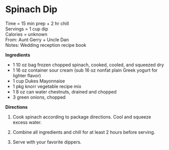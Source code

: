 Spinach Dip
=====
Time = 15 min prep + 2 hr chill\
Servings = 1 cup dip \
Calories = unknown\
From: Aunt Gerry + Uncle Dan\
Notes: Wedding reception recipe book

**Ingredients**

-  1 10 oz bag frozen chopped spinach, cooked, cooled, and squeezed dry
-  1 16 oz container sour cream (sub 16 oz nonfat plain Greek yogurt for lighter flavor)
-  1 cup Dukes Mayonnaise
-  1 pkg knorr vegetable recipe mix
-  1 8 oz can water chestnuts, drained and chopped
-  3 green onions, chopped

**Directions**

1. Cook spinach according to package directions. Cool and squeeze excess water. 

2. Combine all ingredients and chill for at least 2 hours before serving. 

3. Serve with your favorite dippers. 

